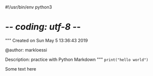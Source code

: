 #!/usr/bin/env python3
# -*- coding: utf-8 -*-
"""
Created on Sun May  5 13:36:43 2019

@author: markloessi

Description: practice with Python Markdown
"""
`print("hello world")`

Some text here

